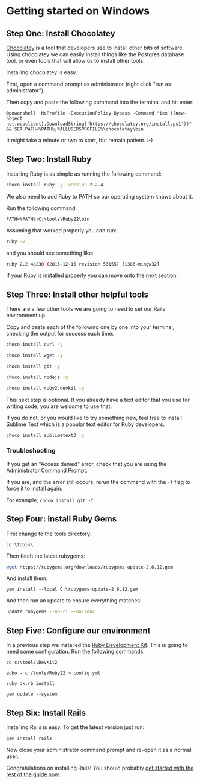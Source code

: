 # Getting started on Windows

## Step One: Install Chocolatey

[Chocolatey](https://chocolatey.org/) is a tool that developers use to install other bits of software. Using chocolatey we can easily install things like the Postgres database tool, or even tools that will allow us to install other tools.

Installing chocolatey is easy.

First, open a command prompt as administrator (right click "run as administrator").

Then copy and paste the following command into the terminal and hit enter:

```
@powershell -NoProfile -ExecutionPolicy Bypass -Command "iex ((new-object net.webclient).DownloadString('https://chocolatey.org/install.ps1'))" && SET PATH=%PATH%;%ALLUSERSPROFILE%\chocolatey\bin
```

It might take a minute or two to start, but remain patient. :-)

## Step Two: Install Ruby

Installing Ruby is as simple as running the following command:

```sh
choco install ruby -y -version 2.2.4
```

We also need to add Ruby to PATH so our operating system knows about it.

Run the following command:

```
PATH=%PATH%;C:\tools\Ruby22\bin
```

Assuming that worked properly you can run:

```sh
ruby -v
```

and you should see something like:

```sh
ruby 2.2.4p230 (2015-12-16 revision 53155) [i386-mingw32]
```

If your Ruby is installed properly you can move onto the next section.

## Step Three: Install other helpful tools

There are a few other tools we are going to need to set our Rails environment up.

Copy and paste each of the following one by one into your terminal, checking the output for success each time:

```sh
choco install curl -y
```

```sh
choco install wget -y
```

```sh
choco install git -y
```

```sh
choco install nodejs -y
```

```sh
choco install ruby2.devkit -y
```

This next step is optional. If you already have a text editor that you use for writing code, you are welcome to use that.

If you do not, or you would like to try something new, feel free to install Sublime Text which is a popular text editor for Ruby developers.

```sh
choco install sublimetext3 -y
```

### Troubleshooting

If you get an "Access denied" error, check that you are using the Administrator Command Prompt.

If you are, and the error still occurs, rerun the command with the `-f` flag to force it to install again.

For example, `choco install git -f`

## Step Four: Install Ruby Gems

First change to the tools directory:

```
cd \tools\
```

Then fetch the latest rubygems:

```sh
wget https://rubygems.org/downloads/rubygems-update-2.6.12.gem
```

And install them:

```
gem install --local C:\rubygems-update-2.6.12.gem
```

And then run an update to ensure everything matches:

```sh
update_rubygems --no-ri --no-rdoc
```

## Step Five: Configure our environment

In a previous step we installed the [Ruby Development Kit](http://rubyinstaller.org/add-ons/devkit/). This is going to need some configuration. Run the following commands:

```
cd c:\tools\DevKit2
```

```
echo - c:/tools/Ruby22 > config.yml
```

```
ruby dk.rb install
```

```
gem update --system
```

## Step Six: Install Rails

Installing Rails is easy. To get the latest version just run:

```sh
gem install rails
```

Now close your administrator command prompt and re-open it as a normal user.

Congratulations on installing Rails! You should probably [get started with the rest of the guide now.](/guides/installfest/getting_started)

